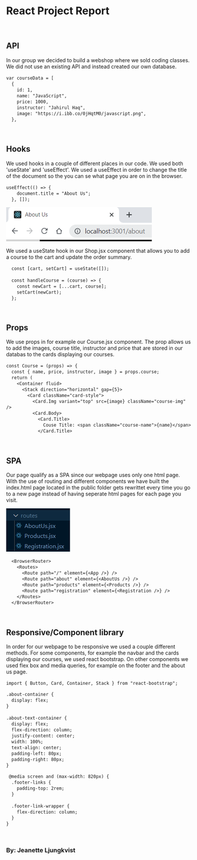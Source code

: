 # React Project Report

<br>

## API
In our group we decided to build a webshop where we sold coding classes.
We did not use an existing API and instead created our own database.

```
var courseData = [
  {
    id: 1,
    name: "JavaScript",
    price: 1000,
    instructor: "Jahirul Haq",
    image: "https://i.ibb.co/0jHqtM0/javascript.png",
  },
```
<br>

## Hooks

We used hooks in a couple of different places in our code. We used both 'useState' and 'useEffect'. We used a useEffect in order to change the title of the document so the you can se what page you are on in the browser.

```
useEffect(() => {
    document.title = "About Us";
  }, []);
```

![](2022-09-23-16-40-49.png)

We used a useState hook in our Shop.jsx component that allows you to add a course to the cart and update the order summary.

```
  const [cart, setCart] = useState([]);

  const handleCourse = (course) => {
    const newCart = [...cart, course];
    setCart(newCart);
  };
```
<br>

## Props

We use props in for example our Course.jsx component. The prop allows us to add the images, course title, instructor and price that are stored in our databas to the cards displaying our courses.

```
const Course = (props) => {
  const { name, price, instructor, image } = props.course;
  return (
    <Container fluid>
      <Stack direction="horizontal" gap={5}>
        <Card className="card-style">
          <Card.Img variant="top" src={image} className="course-img" />
          <Card.Body>
            <Card.Title>
              Couse Title: <span className="course-name">{name}</span>
            </Card.Title>
```
<br>

## SPA

Our page qualify as a SPA since our webpage uses only one html page. With the use of routing and different components we have built the index.html page located in the public folder gets rewrittet every time you go to a new page instead of having seperate html pages for each page you visit.

![](2022-09-23-17-00-18.png)

```
  <BrowserRouter>
    <Routes>
      <Route path="/" element={<App />} />
      <Route path="about" element={<AboutUs />} />
      <Route path="products" element={<Products />} />
      <Route path="registration" element={<Registration />} />
    </Routes>
  </BrowserRouter>
```
<br>

## Responsive/Component library
In order for our webpage to be responsive we used a couple different methods. For some components, for example the navbar and the cards displaying our courses, we used react bootstrap. On other components we used flex box and media queries, for example on the footer and the about us page.

```
import { Button, Card, Container, Stack } from "react-bootstrap";
```
```
.about-container {
  display: flex;
}

.about-text-container {
  display: flex;
  flex-direction: column;
  justify-content: center;
  width: 100%;
  text-align: center;
  padding-left: 80px;
  padding-right: 80px;
}
```
```
 @media screen and (max-width: 820px) {
  .footer-links {
    padding-top: 2rem;
  }

  .footer-link-wrapper {
    flex-direction: column;
  }
} 
```

<br>

### By: Jeanette Ljungkvist

















